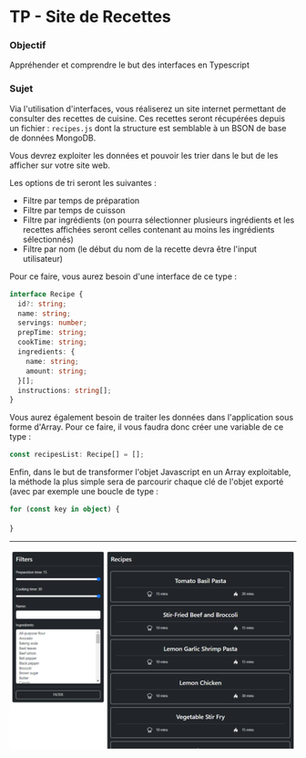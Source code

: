 # TP - Site de Recettes 
### Objectif
Appréhender et comprendre le but des interfaces en Typescript 

### Sujet
Via l'utilisation d'interfaces, vous réaliserez un site internet permettant de consulter des recettes de cuisine. Ces recettes seront récupérées depuis un fichier : `recipes.js` dont la structure est semblable à un BSON de base de données MongoDB. 

Vous devrez exploiter les données et pouvoir les trier dans le but de les afficher sur votre site web.

Les options de tri seront les suivantes :
- Filtre par temps de préparation
- Filtre par temps de cuisson
- Filtre par ingrédients (on pourra sélectionner plusieurs ingrédients et les recettes affichées seront celles contenant au moins les ingrédients sélectionnés)
- Filtre par nom (le début du nom de la recette devra être l'input utilisateur)

Pour ce faire, vous aurez besoin d'une interface de ce type : 

```ts
interface Recipe {
  id?: string;
  name: string;
  servings: number;
  prepTime: string;
  cookTime: string;
  ingredients: {
    name: string;
    amount: string;
  }[];
  instructions: string[];
}
```

Vous aurez également besoin de traiter les données dans l'application sous forme d'Array. Pour ce faire, il vous faudra donc créer une variable de ce type : 

```ts
const recipesList: Recipe[] = [];
```

Enfin, dans le but de transformer l'objet Javascript en un Array exploitable, la méthode la plus simple sera de parcourir chaque clé de l'objet exporté (avec par exemple une boucle de type :
```ts
for (const key in object) {

}
```

---

![exemple](./example.png)
